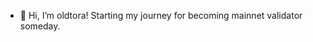 - 👋 Hi, I’m oldtora! Starting my journey for becoming mainnet validator someday.

<!---
YevheniiShut/YevheniiShut is a ✨ special ✨ repository because its `README.md` (this file) appears on your GitHub profile.
You can click the Preview link to take a look at your changes.
--->
